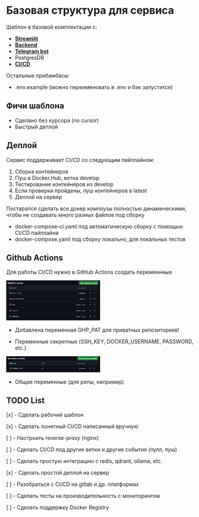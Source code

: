 # Базовая структура для сервиса

Шаблон в базовой комплектации с:

- **[Streamlit](streamlit-visualization/README.md)**
- **[Backend](backend/README.md)**
- **[Telegram bot](telegram-bot/README.md)**
- PostgresDB
- **[CI/CD](.github/workflows/ci-cd_master.yml)**

Остальные прибамбасы:

- .env.example (можно переименовать в .env и бэк запустится)

## Фичи шаблона

- Сделано без курсора (no cursor)
- Быстрый деплой

## Деплой

Сервис поддерживает CI/CD со следующим пайплайном:

1. Сборка контейнеров
2. Пуш в Docker.Hub, ветка develop
3. Тестирование контейнеров из develop
4. Если проверки пройдены, пуш контейнеров в latest
5. Деплой на сервер

Постарался сделать все докер компоузы полностью динамическими, чтобы не создавать много разных файлов под сборку

- docker-compose-ci.yaml под автоматическую сборку с помощью CI/CD пайплайна
- docker-compose.yaml под сборку локально, для локальных тестов

## Github Actions

Для работы CI/CD нужно в GitHub Actions создать переменнные

<img src="media/secrets.jpg" width=50% alt="Секретные переменные">

- Добавлена переменная GHP_PAT для приватных репозиториев!

- Переменные секретные (SSH_KEY, DOCKER_USERNAME, PASSWORD, etc.)

<img src="media/vars.jpg" width=50% alt="Общие переменные">

- Общие переменные (для репы, например)

## TODO List

[x] - Сделать рабочий шаблон

[x] - Сделать понятный CI/CD написанный вручную

[ ] - Настроить reverse-proxy (nginx)

[ ] - Сделать CI/CD под другие ветки и другие события (пулл, пуш)

[ ] - Сделать простую интеграцию с redis, qdrant, ollama, etc.

[x] - Сделать простой деплой на сервер

[ ] - Разобраться с CI/CD на gitlab и др. платформах

[ ] - Сделать тесты на производительность с мониторингом

[ ] - Сделать поддержку Docker Registry